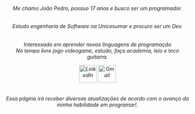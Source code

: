 <h6 align="center">Me chamo João Pedro, possuo 17 anos e busco ser um programador.<br>
<h6 align="center">Estudo engenharia de Software na Unicesumar e procuro ser um Dev.<br>
<h6 align="center">Interessado em aprender novas linguagens de programação<br>No tempo livre jogo videogame, estudo, faço academia, leio e toco guitarra.<br>

 [<img src="https://img.icons8.com/color/96/000000/linkedin.png" alt="LinkedIn" width="48"/>](www.linkedin.com/in/joão-pedro-marroni-zoli-1a95b3361)
 [<img src="https://img.icons8.com/color/96/000000/gmail.png" alt="Gmail" width="48"/>](jmarronizoli@gmail.com)

<h6 align="center">Essa página irá receber diversas atualizações de acordo com o avanço da minha habilidade em programar!.<br>

